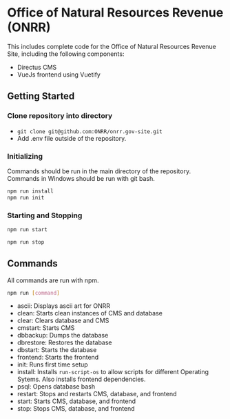 # Office of Natural Resources Revenue (ONRR)

This includes complete code for the Office of Natural Resources Revenue Site, including the following components:
- Directus CMS 
- VueJs frontend using Vuetify

## Getting Started

### Clone repository into directory
- ```git clone git@github.com:ONRR/onrr.gov-site.git```
- Add .env file outside of the repository.

### Initializing
Commands should be run in the main directory of the repository. Commands in Windows should be run with git bash.
```bash
npm run install
npm run init
```
### Starting and Stopping
```bash
npm run start
```
```bash
npm run stop
```
## Commands
All commands are run with npm.
```bash 
npm run [command]
```
- ascii: Displays ascii art for ONRR
- clean: Starts clean instances of CMS and database
- clear: Clears database and CMS
- cmstart: Starts CMS
- dbbackup: Dumps the database
- dbrestore: Restores the database
- dbstart: Starts the database
- frontend: Starts the frontend
- init: Runs first time setup
- install: Installs ```run-script-os``` to allow scripts for different Operating Sytems. Also installs frontend dependencies.
- psql: Opens database bash
- restart: Stops and restarts CMS, database, and frontend
- start: Starts CMS, database, and frontend
- stop: Stops CMS, database, and frontend
